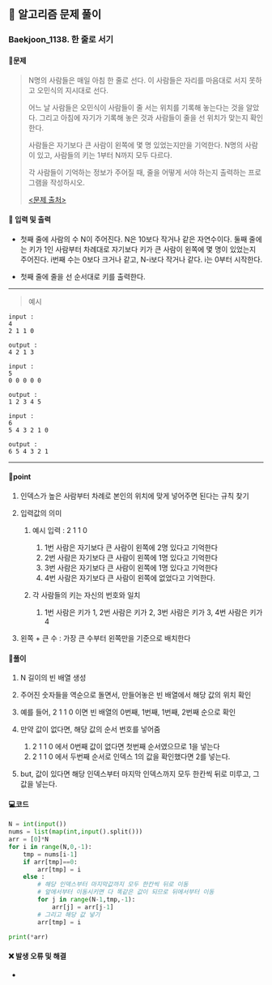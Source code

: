 ## 🐌 알고리즘 문제 풀이

### Baekjoon_1138. 한 줄로 서기

#### 📒문제

> N명의 사람들은 매일 아침 한 줄로 선다. 이 사람들은 자리를 마음대로 서지 못하고 오민식의 지시대로 선다.
>
> 어느 날 사람들은 오민식이 사람들이 줄 서는 위치를 기록해 놓는다는 것을 알았다. 그리고 아침에 자기가 기록해 놓은 것과 사람들이 줄을 선 위치가 맞는지 확인한다.
> 
>    사람들은 자기보다 큰 사람이 왼쪽에 몇 명 있었는지만을 기억한다. N명의 사람이 있고, 사람들의 키는 1부터 N까지 모두 다르다.
>    
>    각 사람들이 기억하는 정보가 주어질 때, 줄을 어떻게 서야 하는지 출력하는 프로그램을 작성하시오.
>    
>    [<문제 출처>](https://www.acmicpc.net/problem/1138)



#### :pushpin: 입력 및 출력

- 첫째 줄에 사람의 수 N이 주어진다. N은 10보다 작거나 같은 자연수이다. 둘째 줄에는 키가 1인 사람부터 차례대로 자기보다 키가 큰 사람이 왼쪽에 몇 명이 있었는지 주어진다. i번째 수는 0보다 크거나 같고, N-i보다 작거나 같다. i는 0부터 시작한다.

- 첫째 줄에 줄을 선 순서대로 키를 출력한다.



---

> 예시

```
input :
4
2 1 1 0

output :
4 2 1 3

input :
5
0 0 0 0 0

output :
1 2 3 4 5

input :
6
5 4 3 2 1 0

output :
6 5 4 3 2 1
```

----




#### 🚀point

1. 인덱스가 높은 사람부터 차례로 본인의 위치에 맞게 넣어주면 된다는 규칙 찾기
2. 입력값의 의미
   1. 예시 입력 : 2 1 1 0
      1. 1번 사람은 자기보다 큰 사람이 왼쪽에 2명 있다고 기억한다
      2. 2번 사람은 자기보다 큰 사람이 왼쪽에 1명 있다고 기억한다
      3. 3번 사람은 자기보다 큰 사람이 왼쪽에 1명 있다고 기억한다
      4. 4번 사람은 자기보다 큰 사람이 왼쪽에 없었다고 기억한다.

   2. 각 사람들의 키는 자신의 번호와 일치
      1. 1번 사람은 키가 1, 2번 사람은 키가 2, 3번 사람은 키가 3, 4번 사람은 키가 4

3. 왼쪽 + 큰 수 : 가장 큰 수부터 왼쪽만을 기준으로 배치한다



#### 🔎풀이

1.  N 길이의 빈 배열 생성
1.  주어진 숫자들을 역순으로 돌면서, 만들어놓은 빈 배열에서 해당 값의 위치 확인
1.  예를 들어, 2 1 1 0 이면 빈 배열의 0번째, 1번째, 1번째, 2번째 순으로 확인
1.  만약 값이 없다면, 해당 값의 순서 번호를 넣어줌
    1.  2 1 1 0 에서 0번째 값이 없다면 첫번째 순서였으므로 1을 넣는다
    1.  2 1 1 0 에서 두번째 순서로 인덱스 1의 값을 확인했다면 2를 넣는다.

1.  but, 값이 있다면 해당 인덱스부터 마지막 인덱스까지 모두 한칸씩 뒤로 미루고, 그 값을 넣는다.



#### 💻코드

```python
N = int(input())
nums = list(map(int,input().split()))
arr = [0]*N
for i in range(N,0,-1):
    tmp = nums[i-1]
    if arr[tmp]==0:
        arr[tmp] = i
    else :
        # 해당 인덱스부터 마지막값까지 모두 한칸씩 뒤로 이동
        # 앞에서부터 이동시키면 다 똑같은 값이 되므로 뒤에서부터 이동
        for j in range(N-1,tmp,-1):
            arr[j] = arr[j-1]
        # 그리고 해당 값 넣기
        arr[tmp] = i

print(*arr)
```



#### ❌ 발생 오류 및 해결

- 
